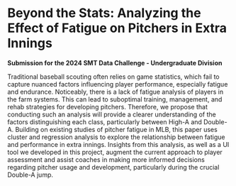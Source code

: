 # Beyond the Stats: Analyzing the Effect of Fatigue on Pitchers in Extra Innings
**Submission for the 2024 SMT Data Challenge - Undergraduate Division**

Traditional baseball scouting often relies on game statistics, which fail to capture
nuanced factors influencing player performance, especially fatigue and endurance.
Noticeably, there is a lack of fatigue analysis of players in the farm systems. This
can lead to suboptimal training, management, and rehab strategies for developing
pitchers. Therefore, we propose that conducting such an analysis will provide a
clearer understanding of the factors distinguishing each class, particularly between
High-A and Double-A. Building on existing studies of pitcher fatigue in MLB, this
paper uses cluster and regression analysis to explore the relationship between fatigue
and performance in extra innings. Insights from this analysis, as well as a UI tool
we developed in this project, augment the current approach to player assessment
and assist coaches in making more informed decisions regarding pitcher usage and
development, particularly during the crucial Double-A jump.

